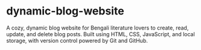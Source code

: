 # dynamic-blog-website
A cozy, dynamic blog website for Bengali literature lovers to create, read, update, and delete blog posts. Built using HTML, CSS, JavaScript, and local storage, with version control powered by Git and GitHub.
